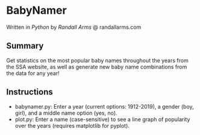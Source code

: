 # BabyNamer
Written in *Python* by *Randall Arms* @ randallarms.com

## Summary
Get statistics on the most popular baby names throughout the years from the SSA website, as well as generate new baby name combinations from the data for any year!

## Instructions
* babynamer.py: Enter a year (current options: 1912-2019), a gender (boy, girl), and a middle name option (yes, no).
* plot.py: Enter a name (case-sensitive) to see a line graph of popularity over the years (requires matplotlib for pyplot).
